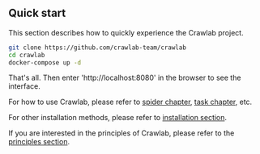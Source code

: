 ## Quick start

This section describes how to quickly experience the Crawlab project.

```bash
git clone https://github.com/crawlab-team/crawlab
cd crawlab
docker-compose up -d
```

That's all. Then enter 'http://localhost:8080' in the browser to see the interface.

For how to use Crawlab, please refer to [spider chapter](../Spider/README.md), [task chapter](../Task/README.md), etc.

For other installation methods, please refer to [installation section](../Installation/README.md).

If you are interested in the principles of Crawlab, please refer to the [principles section](../Architecture/README.md).

